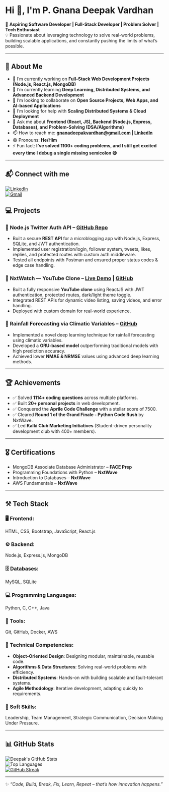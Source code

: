 # Hi 👋, I'm P. Gnana Deepak Vardhan  

🌟 **Aspiring Software Developer | Full-Stack Developer | Problem Solver | Tech Enthusiast**  
💡 Passionate about leveraging technology to solve real-world problems, building scalable applications, and constantly pushing the limits of what’s possible.  

---

## 🚀 About Me  

- 🔭 I’m currently working on **Full-Stack Web Development Projects (Node.js, React.js, MongoDB)**  
- 🌱 I’m currently learning **Deep Learning, Distributed Systems, and Advanced Backend Development**  
- 👯 I’m looking to collaborate on **Open Source Projects, Web Apps, and AI-based Applications**  
- 🤔 I’m looking for help with **Scaling Distributed Systems & Cloud Deployment**  
- 💬 Ask me about **Frontend (React, JS), Backend (Node.js, Express, Databases), and Problem-Solving (DSA/Algorithms)**  
- 📫 How to reach me: **gnanadeepakvardhan@gmail.com | [LinkedIn](https://linkedin.com/in/gnanadeepakvardhan)**  
- 😄 Pronouns: **He/Him**  
- ⚡ Fun fact: **I’ve solved 1100+ coding problems, and I still get excited every time I debug a single missing semicolon 😅**  

---

## 📬 Connect with me  
[![LinkedIn](https://img.shields.io/badge/LinkedIn-blue?style=for-the-badge&logo=linkedin)](linkedin.com/in/gnana-deepak-vardhan-pillikandla/)  
[![Gmail](https://img.shields.io/badge/Gmail-red?style=for-the-badge&logo=gmail&logoColor=white)](mailto:gnanadeepakvardhan@gmail.com)  


## 💻 Projects  

### 🔹 Node.js Twitter Auth API – [GitHub Repo](#)
- Built a secure **REST API** for a microblogging app with Node.js, Express, SQLite, and JWT authentication.  
- Implemented user registration/login, follower system, tweets, likes, replies, and protected routes with custom auth middleware.  
- Tested all endpoints with Postman and ensured proper status codes & edge case handling.  

### 🔹 NxtWatch — YouTube Clone – [Live Demo](#) | [GitHub](#)  
- Built a fully responsive **YouTube clone** using ReactJS with JWT authentication, protected routes, dark/light theme toggle.  
- Integrated REST APIs for dynamic video listing, saving videos, and error handling.  
- Deployed with custom domain for real-world experience.  

### 🔹 Rainfall Forecasting via Climatic Variables – [GitHub](#)  
- Implemented a novel deep learning technique for rainfall forecasting using climatic variables.  
- Developed a **GRU-based model** outperforming traditional models with high prediction accuracy.  
- Achieved lower **NMAE & NRMSE** values using advanced deep learning methods.  

---

## 🏆 Achievements  

- ✅ Solved **1114+ coding questions** across multiple platforms.  
- ✅ Built **20+ personal projects** in web development.  
- ✅ Conquered the **Aprile Code Challenge** with a stellar score of 7500.  
- ✅ Cleared **Round 1 of the Grand Finale - Python Code Rush** by NxtWave.  
- ✅ Led **Kalki Club Marketing Initiatives** (Student-driven personality development club with 400+ members).  

---

## 🎖️ Certifications  

- MongoDB Associate Database Administrator – **FACE Prep**  
- Programming Foundations with Python – **NxtWave**  
- Introduction to Databases – **NxtWave**  
- AWS Fundamentals – **NxtWave**  

---

## ⚒️ Tech Stack  

### 🖥️ Frontend:  
HTML, CSS, Bootstrap, JavaScript, React.js  

### ⚙️ Backend:  
Node.js, Express.js, MongoDB  

### 🗄️ Databases:  
MySQL, SQLite  

### 💻 Programming Languages:  
Python, C, C++, Java  

### 🔧 Tools:  
Git, GitHub, Docker, AWS  

### 🧠 Technical Competencies:  
- **Object-Oriented Design**: Designing modular, maintainable, reusable code.  
- **Algorithms & Data Structures**: Solving real-world problems with efficiency.  
- **Distributed Systems**: Hands-on with building scalable and fault-tolerant systems.  
- **Agile Methodology**: Iterative development, adapting quickly to requirements.  

### 🤝 Soft Skills:  
Leadership, Team Management, Strategic Communication, Decision Making Under Pressure.  

---

## 📊 GitHub Stats  

![Deepak's GitHub Stats](https://github-readme-stats.vercel.app/api?username=gnanadeepakvardhan&show_icons=true&theme=tokyonight)  
![Top Languages](https://github-readme-stats.vercel.app/api/top-langs/?username=gnanadeepakvardhan&layout=compact&theme=tokyonight)  
[![GitHub Streak](https://github-readme-streak-stats.herokuapp.com/?user=gnanadeepakvardhan&theme=tokyonight)](https://git.io/streak-stats)  

---

✨ _“Code, Build, Break, Fix, Learn, Repeat – that’s how innovation happens.”_  
